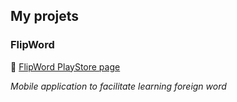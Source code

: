 ## My projets

### FlipWord

📱 [FlipWord PlayStore page](https://play.google.com/store/apps/details?id=com.flutter_flip_card)

_Mobile application to facilitate learning foreign word_
